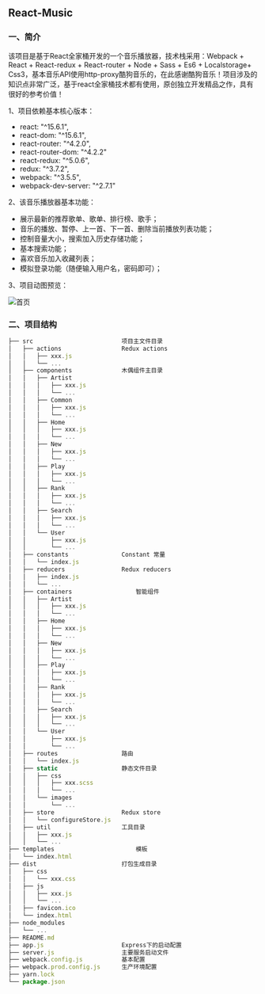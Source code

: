 ## React-Music


### 一、简介
该项目是基于React全家桶开发的一个音乐播放器，技术栈采用：Webpack + React + React-redux + React-router + Node + Sass + Es6 + Localstorage+ Css3，基本音乐API使用http-proxy酷狗音乐的，在此感谢酷狗音乐！项目涉及的知识点非常广泛，基于react全家桶技术都有使用，原创独立开发精品之作，具有很好的参考价值！

1、项目依赖基本核心版本：
* react: "^15.6.1",
* react-dom: "^15.6.1",
* react-router: "^4.2.0",
* react-router-dom: "^4.2.2"
* react-redux: "^5.0.6",
* redux: "^3.7.2",
* webpack: "^3.5.5",
* webpack-dev-server: "^2.7.1"

2、该音乐播放器基本功能：
* 展示最新的推荐歌单、歌单、排行榜、歌手；
* 音乐的播放、暂停、上一首、下一首、删除当前播放列表功能；
* 控制音量大小，搜索加入历史存储功能；
* 基本搜索功能；
* 喜欢音乐加入收藏列表；
* 模拟登录功能（随便输入用户名，密码即可）；

3、项目动图预览：

![首页](/pic.gif)

### 二、项目结构

```javascript
├── src               			项目主文件目录
│   ├── actions           		Redux actions
│   │   ├── xxx.js
│   │   └── ...
│   ├── components      		木偶组件主目录
│   │   ├──	Artist
│   │   │	├── xxx.js
│   │   │	└── ...
│   │   ├──	Common
│   │   │	├── xxx.js
│   │   │   └── ...
│   │   ├──	Home
│   │   │	├── xxx.js
│   │   │	└── ...
│   │   ├──	New
│   │   │	├── xxx.js
│   │   │	└── ...
│   │   ├──	Play
│   │   │	├── xxx.js
│   │   │	└── ...
│   │   ├──	Rank
│   │   │	├── xxx.js
│   │   │	└── ...
│   │   ├──	Search
│   │   │	├── xxx.js
│   │   │	└── ...   
│   │   └── User
│   │   	├── xxx.js
│   │   	└── ...
│   ├── constants          		Constant 常量
│   │   └── index.js
│   ├── reducers          		Redux reducers
│   │   ├── index.js
│   │   └── ...
│   ├── containers          		智能组件 
│   │   ├──	Artist
│   │   │	├── xxx.js
│   │   │	└── ...
│   │   ├──	Home
│   │   │	├── xxx.js
│   │   │	└── ...
│   │   ├──	New
│   │   │	├── xxx.js
│   │   │	└── ...
│   │   ├──	Play
│   │   │	├── xxx.js
│   │   │	└── ...
│   │   ├──	Rank
│   │   │	├── xxx.js
│   │   │	└── ...
│   │   ├──	Search
│   │   │	├── xxx.js
│   │   │	└── ...   
│   │   └── User
│   │   	├── xxx.js
│   │   	└── ...
│   ├── routes          		路由
│   │   └── index.js
│   ├── static          		静态文件目录
│   │   ├──	css
│   │   │	├── xxx.scss
│   │   │	└── ...   
│   │   └── images
│   │   	└── ...
│   ├── store          			Redux store
│   │   └── configureStore.js
│   ├── util          			工具目录
│   │   ├── xxx.js
│   │   └── ...
├── templates               	 	模板    	
│   └── index.html	
├── dist               			打包生成目录          	
│   ├── css          	
│   │   └── xxx.css
│   ├── js          		
│   │	├── xxx.js
│   │	└── ...
│   ├── favicon.ico
│   └── index.html
├── node_modules               	
│   └── ...					 
├── README.md
├── app.js            			Express下的启动配置
├── server.js        			主要服务启动文件   
├── webpack.config.js     		基本配置      
├── webpack.prod.config.js 		生产环境配置
├── yarn.lock         			
└── package.json



